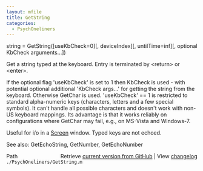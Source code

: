 ```yaml
---
layout: mfile
title: GetString
categories:
  - PsychOneliners
---
```


string = GetString\(\[useKbCheck=0\]\[, deviceIndex\]\[, untilTime=inf\]\[, optional KbCheck arguments...\]\)

Get a string typed at the keyboard. Entry is terminated by
<return\> or <enter\>.

If the optional flag 'useKbCheck' is set to 1 then KbCheck is used \- with
potential optional additional 'KbCheck args...' for getting the string
from the keyboard. Otherwise GetChar is used. 'useKbCheck' == 1 is
restricted to standard alpha\-numeric keys \(characters, letters and a few
special symbols\). It can't handle all possible characters and doesn't
work with non\-US keyboard mappings. Its advantage is that it works
reliably on configurations where GetChar may fail, e.g., on MS\-Vista and
Windows\-7.

Useful for i/o in a [Screen](/docs/Screen) window. Typed keys are not echoed.

See also: GetEchoString, GetNumber, GetEchoNumber



<div class="code_header" style="text-align:right;">
  <span style="float:left;">Path&nbsp;&nbsp;</span> <span class="counter">Retrieve <a href=
  "https://raw.github.com/Psychtoolbox-3/Psychtoolbox-3/beta/./PsychOneliners/GetString.m">current version from GitHub</a> | View <a href=
  "https://github.com/Psychtoolbox-3/Psychtoolbox-3/commits/beta/./PsychOneliners/GetString.m">changelog</a></span>
</div>
<div class="code">
  <code>./PsychOneliners/GetString.m</code>
</div>
